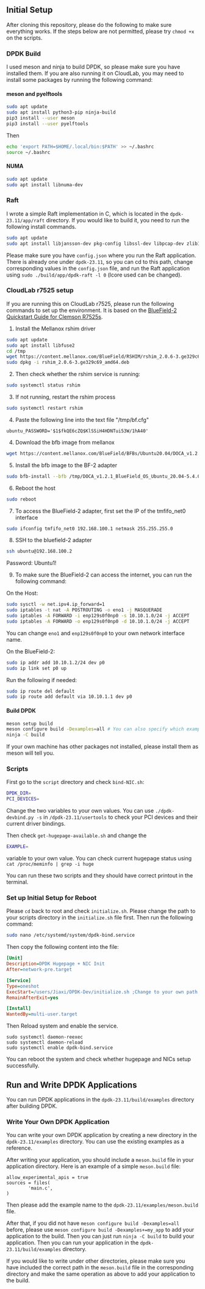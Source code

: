 ## Initial Setup
After cloning this repository, please do the following to make sure everything works. If the steps below are not permitted, please try `chmod +x` on the scripts.
### DPDK Build
I used meson and ninja to build DPDK, so please make sure you have installed them. If you are also running it on CloudLab, you may need to install some packages by running the following command:

#### meson and pyelftools
```bash
sudo apt update
sudo apt install python3-pip ninja-build
pip3 install --user meson
pip3 install --user pyelftools
```
Then
```bash
echo 'export PATH=$HOME/.local/bin:$PATH' >> ~/.bashrc
source ~/.bashrc
```

#### NUMA
```bash
sudo apt update
sudo apt install libnuma-dev
```

### Raft
I wrote a simple Raft implementation in C, which is located in the `dpdk-23.11/app/raft` directory. If you would like to build it, you need to run the following install commands.

```bash
sudo apt update
sudo apt install libjansson-dev pkg-config libssl-dev libpcap-dev zlib1g-dev libarchive-dev libbsd-dev ibverbs-providers rdma-core librdmacm-dev libibverbs-dev
```

Please make sure you have `config.json` where you run the Raft application. There is already one under `dpdk-23.11`, so you can cd to this path, change corresponding values in the `config.json` file, and run the Raft application using `sudo ./build/app/dpdk-raft -l 0` (lcore used can be changed). 


### CloudLab r7525 setup
If you are running this on CloudLab r7525, please run the following commands to set up the environment. It is based on the [BlueField-2 Quickstart Guide for Clemson R7525s](https://groups.google.com/g/cloudlab-users/c/Xk7F46PpxJo/m/swWhh3LpAwAJ).
1. Install the Mellanox rshim driver
```bash
sudo apt update
sudo apt install libfuse2
cd /tmp
wget https://content.mellanox.com/BlueField/RSHIM/rshim_2.0.6-3.ge329c69_amd64.deb
sudo dpkg -i rshim_2.0.6-3.ge329c69_amd64.deb
```

2. Then check whether the rshim service is running:
```bash
sudo systemctl status rshim
```

3. If not running, restart the rshim process
```bash
sudo systemctl restart rshim
```

4. Paste the following line into the text file "/tmp/bf.cfg"
```
ubuntu_PASSWORD='$1$fkQE6cZQ$KlSSiH4HDNTui53W/1hA40'
```

4. Download the bfb image from mellanox
```bash
wget https://content.mellanox.com/BlueField/BFBs/Ubuntu20.04/DOCA_v1.2.1_BlueField_OS_Ubuntu_20.04-5.4.0-1023-bluefield-5.5-2.1.7.0-3.8.5.12027-1.signed-aarch64.bfb
```

5. Install the bfb image to the BF-2 adapter
```bash
sudo bfb-install --bfb /tmp/DOCA_v1.2.1_BlueField_OS_Ubuntu_20.04-5.4.0-1023-bluefield-5.5-2.1.7.0-3.8.5.12027-1.signed-aarch64.bfb --config /tmp/bf.cfg --rshim rshim0
```

6. Reboot the host
```bash
sudo reboot
```

7. To access the BlueField-2 adapter, first set the IP of the tmfifo_net0 interface
```bash
sudo ifconfig tmfifo_net0 192.168.100.1 netmask 255.255.255.0
```


8. SSH to the bluefield-2 adapter
```bash
ssh ubuntu@192.168.100.2
```
Password: Ubuntu1!

9. To make sure the BlueField-2 can access the internet, you can run the following command:

On the Host:
```bash
sudo sysctl -w net.ipv4.ip_forward=1
sudo iptables -t nat -A POSTROUTING -o eno1 -j MASQUERADE
sudo iptables -A FORWARD -i enp129s0f0np0 -s 10.10.1.0/24 -j ACCEPT
sudo iptables -A FORWARD -o enp129s0f0np0 -d 10.10.1.0/24 -j ACCEPT
```
You can change `eno1` and `enp129s0f0np0` to your own network interface name.

On the BlueField-2:
```bash
sudo ip addr add 10.10.1.2/24 dev p0
sudo ip link set p0 up
```
Run the following if needed:
```bash
sudo ip route del default
sudo ip route add default via 10.10.1.1 dev p0
```

#### Build DPDK
```bash
meson setup build
meson configure build -Dexamples=all # You can also specify which examples to build
ninja -C build
```
If your own machine has other packages not installed, please install them as meson will tell you.

### Scripts
First go to the `script` directory and check `bind-NIC.sh`:
```bash
DPDK_DIR=
PCI_DEVICES=
```
Change the two variables to your own values.
You can use `./dpdk-devbind.py -s` in `/dpdk-23.11/usertools` to check your PCI devices and their current driver bindings.

Then check `get-hugepage-available.sh` and change the 
```bash
EXAMPLE=
``` 
variable to your own value. You can check current hugepage status using `cat /proc/meminfo | grep -i huge`

You can run these two scripts and they should have correct printout in the terminal.

### Set up Initial Setup for Reboot
Please `cd` back to root and check `initialize.sh`. Please change the path to your scripts directory in the `initialize.sh` file first. Then run the following command:
```bash
sudo nano /etc/systemd/system/dpdk-bind.service
```
Then copy the following content into the file:
```ini
[Unit]
Description=DPDK Hugepage + NIC Init
After=network-pre.target

[Service]
Type=oneshot
ExecStart=/users/Jiaxi/DPDK-Dev/initialize.sh ;Change to your own path
RemainAfterExit=yes

[Install]
WantedBy=multi-user.target
```
Then Reload system and enable the service.
```
sudo systemctl daemon-reexec
sudo systemctl daemon-reload
sudo systemctl enable dpdk-bind.service
```

You can reboot the system and check whether hugepage and NICs setup successfully.

## Run and Write DPDK Applications
You can run DPDK applications in the `dpdk-23.11/build/examples` directory after building DPDK.

### Write Your Own DPDK Application
You can write your own DPDK application by creating a new directory in the `dpdk-23.11/examples` directory. You can use the existing examples as a reference.

After writing your application, you should include a `meson.build` file in your application directory. Here is an example of a simple `meson.build` file:

```meson
allow_experimental_apis = true
sources = files(
        'main.c',
)
```
Then please add the example name to the `dpdk-23.11/examples/meson.build` file.

After that, if you did not have `meson configure build -Dexamples=all` before, please use `meson configure build -Dexamples+=my_app` to add your application to the build. Then you can just run `ninja -C build` to build your application. Then you can run your application in the `dpdk-23.11/build/examples` directory.

If you would like to write under other directories, please make sure you have included the correct path in the `meson.build` file in the corresponding directory and make the same operation as above to add your application to the build.